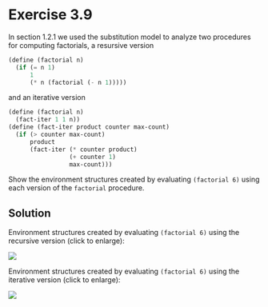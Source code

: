 Exercise 3.9
============ 

In section 1.2.1 we used the substitution model to analyze two procedures for computing factorials, a resursive version 

```scheme
(define (factorial n)
  (if (= n 1)
      1 
      (* n (factorial (- n 1)))))
``` 

and an iterative version

```scheme
(define (factorial n)
  (fact-iter 1 1 n))
(define (fact-iter product counter max-count)
  (if (> counter max-count)
      product
      (fact-iter (* counter product)
                 (+ counter 1)
                 max-count)))
```

Show the environment structures created by evaluating ```(factorial 6)``` using each version of the ```factorial``` procedure.

Solution
-------- 

Environment structures created by evaluating ```(factorial 6)``` using the recursive version (click to enlarge):

[![](https://farm8.staticflickr.com/7292/16587363605_51315f34c4_o.png)](https://farm8.staticflickr.com/7292/16587363605_51315f34c4_o.png)

Environment structures created by evaluating ```(factorial 6)``` using the iterative version (click to enlarge):

[![](https://farm8.staticflickr.com/7281/16400908260_e33af4cc2d_o.png)](https://farm8.staticflickr.com/7281/16400908260_e33af4cc2d_o.png)
